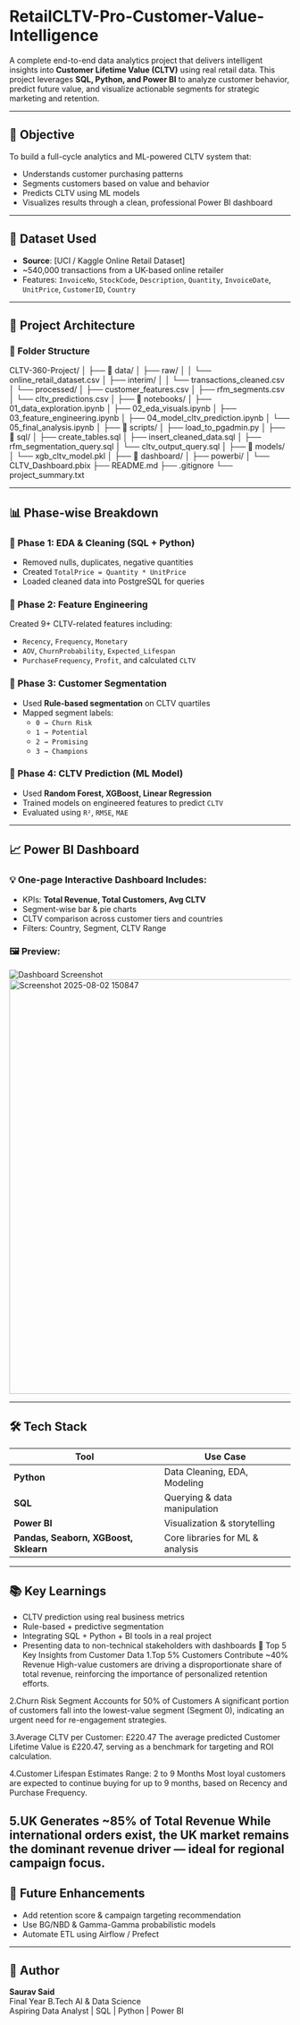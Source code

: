 # RetailCLTV-Pro-Customer-Value-Intelligence


A complete end-to-end data analytics project that delivers intelligent insights into **Customer Lifetime Value (CLTV)** using real retail data. This project leverages **SQL, Python, and Power BI** to analyze customer behavior, predict future value, and visualize actionable segments for strategic marketing and retention.

---

## 📌 Objective

To build a full-cycle analytics and ML-powered CLTV system that:
- Understands customer purchasing patterns
- Segments customers based on value and behavior
- Predicts CLTV using ML models
- Visualizes results through a clean, professional Power BI dashboard

---

## 🧾 Dataset Used

- **Source**: [UCI / Kaggle Online Retail Dataset]
- ~540,000 transactions from a UK-based online retailer
- Features: `InvoiceNo`, `StockCode`, `Description`, `Quantity`, `InvoiceDate`, `UnitPrice`, `CustomerID`, `Country`


---

## 🚀 Project Architecture

### 📁 Folder Structure

CLTV-360-Project/
│
├── 📁 data/
│   ├── raw/
│   │   └── online_retail_dataset.csv
│   ├── interim/
│   │   └── transactions_cleaned.csv
│   └── processed/
│       ├── customer_features.csv
│       ├── rfm_segments.csv
│       └── cltv_predictions.csv
│
├── 📁 notebooks/
│   ├── 01_data_exploration.ipynb
│   ├── 02_eda_visuals.ipynb
│   ├── 03_feature_engineering.ipynb
│   ├── 04_model_cltv_prediction.ipynb
│   └── 05_final_analysis.ipynb
│
├── 📁 scripts/
│   ├── load_to_pgadmin.py
│
├── 📁 sql/
│   ├── create_tables.sql
│   ├── insert_cleaned_data.sql
│   ├── rfm_segmentation_query.sql
│   └── cltv_output_query.sql
│
├── 📁 models/
│   └── xgb_cltv_model.pkl
│
├── 📁 dashboard/
│   ├── powerbi/
│     └── CLTV_Dashboard.pbix
├── README.md
├── .gitignore
└── project_summary.txt


---

## 📊 Phase-wise Breakdown

### 🔹 Phase 1: EDA & Cleaning (SQL + Python)
- Removed nulls, duplicates, negative quantities
- Created `TotalPrice = Quantity * UnitPrice`
- Loaded cleaned data into PostgreSQL for queries

### 🔹 Phase 2: Feature Engineering
Created 9+ CLTV-related features including:
- `Recency`, `Frequency`, `Monetary`
- `AOV`, `ChurnProbability`, `Expected_Lifespan`
- `PurchaseFrequency`, `Profit`, and calculated `CLTV`

### 🔹 Phase 3: Customer Segmentation
- Used **Rule-based segmentation** on CLTV quartiles
- Mapped segment labels:
  - `0 → Churn Risk`
  - `1 → Potential`
  - `2 → Promising`
  - `3 → Champions`

### 🔹 Phase 4: CLTV Prediction (ML Model)
- Used **Random Forest, XGBoost, Linear Regression**
- Trained models on engineered features to predict `CLTV`
- Evaluated using `R²`, `RMSE`, `MAE`

---

## 📈 Power BI Dashboard

### 💡 One-page Interactive Dashboard Includes:
- KPIs: **Total Revenue, Total Customers, Avg CLTV**
- Segment-wise bar & pie charts
- CLTV comparison across customer tiers and countries
- Filters: Country, Segment, CLTV Range

### 🖼️ Preview:

![Dashboard Screenshot](images/sample_dashboard.png)
<img width="1326" height="741" alt="Screenshot 2025-08-02 150847" src="https://github.com/user-attachments/assets/219b638e-8aba-4f86-8d2c-2c0ca67379a2" />


---

## 🛠️ Tech Stack

| Tool        | Use Case                       |
|-------------|--------------------------------|
| **Python**  | Data Cleaning, EDA, Modeling   |
| **SQL**     | Querying & data manipulation   |
| **Power BI**| Visualization & storytelling   |
| **Pandas, Seaborn, XGBoost, Sklearn** | Core libraries for ML & analysis |

---

## 📚 Key Learnings

- CLTV prediction using real business metrics
- Rule-based + predictive segmentation
- Integrating SQL + Python + BI tools in a real project
- Presenting data to non-technical stakeholders with dashboards
📌 Top 5 Key Insights from Customer Data
1.Top 5% Customers Contribute ~40% Revenue
  High-value customers are driving a disproportionate share of total revenue, reinforcing the importance of personalized retention efforts.

2.Churn Risk Segment Accounts for 50% of Customers
  A significant portion of customers fall into the lowest-value segment (Segment 0), indicating an urgent need for re-engagement strategies.

3.Average CLTV per Customer: £220.47
  The average predicted Customer Lifetime Value is £220.47, serving as a benchmark for targeting and ROI calculation.

4.Customer Lifespan Estimates Range: 2 to 9 Months
  Most loyal customers are expected to continue buying for up to 9 months, based on Recency and Purchase Frequency.

5.UK Generates ~85% of Total Revenue
  While international orders exist, the UK market remains the dominant revenue driver — ideal for regional campaign focus.
---

## 🧠 Future Enhancements

- Add retention score & campaign targeting recommendation
- Use BG/NBD & Gamma-Gamma probabilistic models
- Automate ETL using Airflow / Prefect

---

## 🙌 Author

**Saurav Said**  
Final Year B.Tech AI & Data Science  
Aspiring Data Analyst | SQL | Python | Power BI




